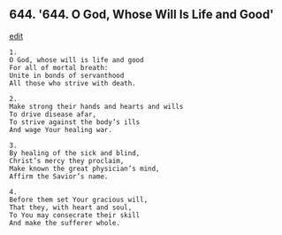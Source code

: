 
## 644.  '644. O God, Whose Will Is Life and Good'
[edit](https://docs.google.com/document/d/1z2taSzsN0isvX0USjBl0GkhuSE9UtYR5/edit?mode=html)






    1.
    O God, whose will is life and good
    For all of mortal breath:
    Unite in bonds of servanthood
    All those who strive with death.

    2.
    Make strong their hands and hearts and wills
    To drive disease afar,
    To strive against the body’s ills
    And wage Your healing war.

    3.
    By healing of the sick and blind,
    Christ’s mercy they proclaim,
    Make known the great physician’s mind,
    Affirm the Savior’s name.

    4.
    Before them set Your gracious will,
    That they, with heart and soul,
    To You may consecrate their skill
    And make the sufferer whole.
